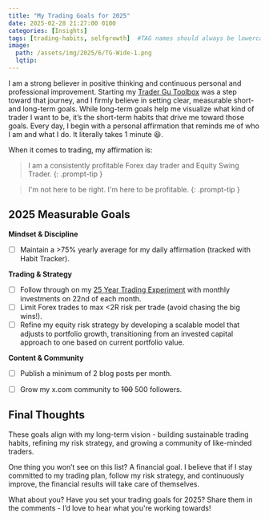 ```yaml
---
title: "My Trading Goals for 2025"
date: 2025-02-28 21:27:00 0100
categories: [Insights]
tags: [trading-habits, selfgrowth]  #TAG names should always be lowercase separated by comma
image: 
  path: /assets/img/2025/6/TG-Wide-1.png
  lqtip: 
---
```



I am a strong believer in positive thinking and continuous personal and professional improvement. Starting my [Trader Gu Toolbox](https://www.tradergu.com/posts/HelloToolbox/) was a step toward that journey, and I firmly believe in setting clear, measurable short- and long-term goals. While long-term goals help me visualize what kind of trader I want to be, it’s the short-term habits that drive me toward those goals.
Every day, I begin with a personal affirmation that reminds me of who I am and what I do. It literally takes 1 minute 😆.

When it comes to trading, my affirmation is:
> I am a consistently profitable Forex day trader and Equity Swing Trader.
{: .prompt-tip }

> I'm not here to be right. I'm here to be profitable.
{: .prompt-tip }


## 2025 Measurable Goals

__Mindset & Discipline__
- [ ]  Maintain a >75% yearly average for my daily affirmation (tracked with Habit Tracker).

__Trading & Strategy__  
- [ ] Follow through on my [25 Year Trading Experiment](https://www.tradergu.com/posts/25YearTradingExperiment/) with monthly investments on 22nd of each month.
- [ ] Limit Forex trades to max <2R risk per trade (avoid chasing the big wins!).
- [ ] Refine my equity risk strategy by developing a scalable model that adjusts to portfolio growth, transitioning from an invested capital approach to one based on current portfolio value.  

__Content & Community__
- [ ] Publish a minimum of 2 blog posts per month.
- [ ] Grow my x.com community to ~~100~~ 500 followers.


## Final Thoughts
These goals align with my long-term vision - building sustainable trading habits, refining my risk strategy, and growing a community of like-minded traders.

One thing you won’t see on this list? A financial goal. I believe that if I stay committed to my trading plan, follow my risk strategy, and continuously improve, the financial results will take care of themselves.

What about you? Have you set your trading goals for 2025? Share them in the comments - I’d love to hear what you're working towards! 

<script src="https://giscus.app/client.js"
        data-repo="tradergu/tradergu.github.io-comments"
        data-repo-id="R_kgDOOJkYuA"
        data-category="General"
        data-category-id="DIC_kwDOOJkYuM4CoG-6"
        data-mapping="pathname"
        data-strict="0"
        data-reactions-enabled="1"
        data-emit-metadata="0"
        data-input-position="top"
        data-theme="preferred_color_scheme"
        data-lang="en"
        crossorigin="anonymous"
        async>
</script>
